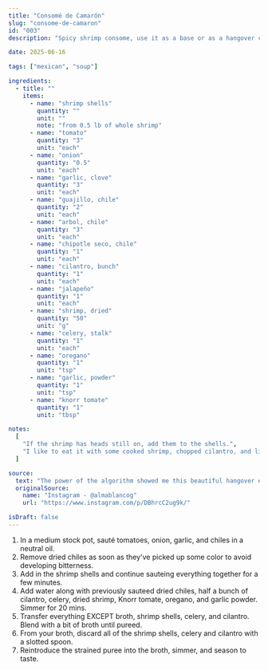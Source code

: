 ```yaml
---
title: "Consomé de Camarón"
slug: "consome-de-camaron"
id: "003"
description: "Spicy shrimp consome, use it as a base or as a hangover cure."

date: 2025-06-16

tags: ["mexican", "soup"]

ingredients:
  - title: ""
    items:
      - name: "shrimp shells"
        quantity: ""
        unit: ""
        note: "from 0.5 lb of whole shrimp"
      - name: "tomato"
        quantity: "3"
        unit: "each"
      - name: "onion"
        quantity: "0.5"
        unit: "each"
      - name: "garlic, clove"
        quantity: "3"
        unit: "each"
      - name: "guajillo, chile"
        quantity: "2"
        unit: "each"
      - name: "arbol, chile"
        quantity: "3"
        unit: "each"
      - name: "chipotle seco, chile"
        quantity: "1"
        unit: "each"
      - name: "cilantro, bunch"
        quantity: "1"
        unit: "each"
      - name: "jalapeño"
        quantity: "1"
        unit: "each"
      - name: "shrimp, dried"
        quantity: "50"
        unit: "g"
      - name: "celery, stalk"
        quantity: "1"
        unit: "each"
      - name: "oregano"
        quantity: "1"
        unit: "tsp"
      - name: "garlic, powder"
        quantity: "1"
        unit: "tsp"
      - name: "knorr tomate"
        quantity: "1"
        unit: "tbsp"

notes:
  [
    "If the shrimp has heads still on, add them to the shells.",
    "I like to eat it with some cooked shrimp, chopped cilantro, and lime. This would also be great as a base for siete mares soup.",
  ]

source:
  text: "The power of the algorithm showed me this beautiful hangover elixir. The content creator recommended using this as the base for 'Cup Noodles' but I highly suggest against it as it was way too salty."
  originalSource:
    name: "Instagram - @almablancog"
    url: "https://www.instagram.com/p/DBhrcC2ug9k/"

isDraft: false
---
```


1. In a medium stock pot, sauté tomatoes, onion, garlic, and chiles in a neutral oil.
2. Remove dried chiles as soon as they've picked up some color to avoid developing bitterness.
3. Add in the shrimp shells and continue sauteing everything together for a few minutes.
4. Add water along with previously sauteed dried chiles, half a bunch of cilantro, celery, dried shrimp, Knorr tomate, oregano, and garlic powder. Simmer for 20 mins.
5. Transfer everything EXCEPT broth, shrimp shells, celery, and cilantro. Blend with a bit of broth until pureed.
6. From your broth, discard all of the shrimp shells, celery and cilantro with a slotted spoon.
7. Reintroduce the strained puree into the broth, simmer, and season to taste.
